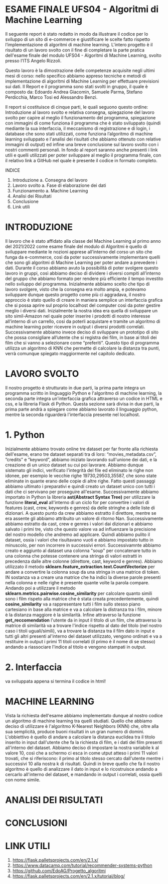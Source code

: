 
# ESAME FINALE UFS04 - Algoritmi di Machine Learning

Il seguente report è stato redatto in modo da illustrare il codice per lo sviluppo di un sito di e-commerce e giustificare le scelte fatto rispetto l’implementazione di algoritmi di machine learning. L'intero progetto è il risultato di un lavoro svolto con il fine di completare la parte pratica dell'esame finale del modulo UFS04 - Algoritmi di Machine Learning, svolto presso l’ITS Angelo Rizzoli.

Questo lavoro è la dimostrazione delle competenze acquisite negli ultimi mesi di corso: nello specifico abbiamo appreso tecniche e metodi di implementazione di algoritmi di Machine Learning per effettuare previsioni sui dati.
Il Report e il programma sono stati svolti in gruppo, il quale è composto da: Edoardo Andrea Giacomin, Samuele Parma, Stefano Perdicchia, Marco Tosi ed Alessandro Benzi.

Il report si costituisce di cinque parti, le quali seguono questo ordine: 
Introduzione al lavoro svolto e relativa consegna, 
spiegazione del lavoro svolto per capire al meglio il funzionamento del programma, 
spiegazione con immagini di come funziona il programma che è stato sviluppato (quindi mediante la sua interfaccia, il meccanismo di registrazione e di login, i database che sono stati utilizzati, come funziona l’algoritmo di machine learning sviluppato e l'analisi dei risultati che abbiamo ottenuto con relative immagini di output)
ed infine una breve conclusione sul lavoro svolto con i nostri commenti personali.
In fondo al report saranno anche presenti i link utili e quelli utilizzati per poter sviluppare al meglio il programma finale, con il relativo link a GitHub nel quale è presente il codice in formato completo.

INDICE

1.	Introduzione
  a.	Consegna del lavoro
2.	Lavoro svolto
  a.	Fase di elaborazione dei dati
3.	Funzionamento
  a.	Machine Learning
4.	Analisi dei Risultati
5.	Conclusione 
6.	Link utili

# INTRODUZIONE
Il lavoro che è stato affidato alla classe del Machine Learning al primo anno del 2021/2022 come esame finale del modulo di Algoritmi è quello di sviluppare 
mediante le nozioni apprese all’interno del corso un sito che funga da e-commerce, così da poter successivamente implementare quelli che sono gli algoritmi 
di Machine Learning per poter andare a prevedere i dati. Durante il corso abbiamo avuto la possibilità di poter svolgere questo lavoro in gruppi, 
così abbiamo deciso di dividere i diversi compiti all’interno del gruppo che abbiamo formato per rendere più efficiente il tempo investito nello sviluppo del 
programma. Inizialmente abbiamo scelto che tipo di lavoro svolgere, visto che la consegna era molto ampia, e potevamo sviluppare dunque questo progetto come più 
ci aggradava, il nostro approccio è stato quello di creare in maniera semplice un interfaccia grafica che si possa aprire sul proprio localhost del computer 
così da poter gestire meglio i diversi dati. Inizialmente la nostra idea era quella di sviluppare un sito simil-Amazon nel quale poter inserire i prodotti di nostro 
interesse all’interno di un carrello, cosi da poterli acquistare e tramite un algoritmo di machine learning poter ricevere in output i diversi prodotti correlati. 
Successivamente abbiamo invece deciso di sviluppare un prototipo di sito che possa consigliare all’utente che si registra dei film, in base ai titoli dei film che 
si vanno a selezionare come “preferiti”. Questo tipo di programma utilizza un algoritmo di KNN che permette di calcolare la distanza tra punti, verrà comunque 
spiegato maggiormente nel capitolo dedicato. 

# **LAVORO SVOLTO**
Il nostro progetto è strutturato in due parti, la prima parte integra un programma scritto in linguaggio Python e l'algoritmo di machine learning, la seconda parte integra un'interfaccia grafica attraverso un codice in HTML e css, e la libreria Flask di Python.
Questa sezione sarà divisa in due parti, la prima parte andrà a spiegare come abbiamo lavorato il linguaggio python, mentre la seconda riguarderà l'interfaccia presente nel localhost.
# 1. Python
Inizialmente abbiamo trovato online tre dataset per far fronte alla richiesta dell'esame, erano tre dataset separati tra di loro:  “movies_metadata.csv”, ”credits” e ”keyword”, abbiamo iniziato lavorando sull'unione dei dati, e la creazione di un unico dataset su cui poi lavorare. Abbiamo dunque sistemato gli indici, verificato l'integrità del file ed eliminato le righe non idonee, per esempio le vecchie righe 19730,29503,35587, che sono state eliminate in quante erano delle copie di altre righe. Fatto questi passaggi abbiamo ultimato i preparativi e quindi creato un dataset unico con tutti i dati che ci servivano per proseguire all'esame.
Successivamente abbiamo importato in Python la libreria **ast(Abstract Syntax Tree)** per utilizzare la funzione **literal_eval** all'interno di un ciclo for per convertire i valori di features (cast, crew, keywords e genres) da delle stringhe a delle liste di dizionari. A questo punto da crew abbiamo estratto il direttore, mentre se era assente gli abbiamo attribuito un valore di ritorno Nan. Successivamente abbiamo estratto da cast, crew e genres i valori dai dizionari e abbiamo salvato i primi tre, visto che questo valore va ad influenzare la precisione del nostro modello che andremo ad applicare.
Quindi abbiamo pulito il dataset, ossia i valori che risultavano vuoti e abbiamo impostato tutto in minuscolo, per non incorrere in successivi errori. Successivamnte abbiamo creato e aggiunto al dataset una colonna "soup" per concatenare tutto in una colonna che potesse contenere una stringa di valori estratti in precedenza dalle altre colonne (direttore, cast, keyword e genres). Abbiamo utilizzato il metodo **sklearn.feature_extraction.text.CountVectorize** per andare a convertire la colonna soup da una stringa in una matrice di token. IN sostanza va a creare una matrice che ha indici la diverse parole presenti nella colonna e nelle righe è presente quante volte la parola compare. Andando poi a utilizzare il metodo **sklearn.metrics.pairwise.cosine_similarity** per calcolare quanto simili sono i film rispeto alla matrice che è stata creata precedentemente, quindi **cosine_similarity** va a rappresentare tutti i film sullo stesso piano cartesiano in base alla matrice e va a calcolare la distranza tra i film, minore è la distanza maggiore è la similarità.
Infine attraverso la funzione **get_reccomendation** l'utente da in input il titolo di un film, che attraverso la matrice di similarità va a trovare l'indice rispetto al dato del titolo (nel nostro caso i titoli uguali/simili), va a trovare la distanza tra il film dato in input e tutti gli altri presenti al'interno del dataset utilizzato, vengono ordinati e va a restituire in output i primi 11 titoli correlati (il primo è il nome di se stesso) andando a riassociare l'indice al titolo e vengono stampati in output.

# 2. Interfaccia
 va sviluppata appena si termina il codice in html!
# MACHINE LEARNING

Vista la richiesta dell'esame abbiamo implementato dunque al nostro codice un algoritmo di machine learning tra quelli studiati. Quello che abbiamo deciso di utilizzare è l'algoritmo K-Nearest Neighbors (KNN) che, oltre alla sua semplicità, produce buoni risultati in un gran numero di domini. L'obbiettivo è quello di andare a calcolare la distanza euclidea tra il titolo inserito in input dall'utente che fa la richiesta di film, e i dati dei film presenti all'interno del dataset. Abbiamo deciso di impostare la nostra variabile k al valore 10, così che a schermo ci esca in come utput atteso i primi 11 valori trovati, che si riferiscono: il primo al titolo stesso cercato dall'utente mentre i successivi 10 alla nostra k di risultati. 
Quindi in breve quello che fa il nostro algoritmo è quello di analizzare il dato in input e lo ricostruisce andando a cercarlo all'interno del dataset, e mandando in output i correlati, ossia quelli con nome simile. 

# ANALISI DEI RISULTATI

# CONCLUSIONI

# LINK UTILI
1. https://flask.palletsprojects.com/en/2.1.x/
2. https://www.datacamp.com/tutorial/recommender-systems-python
3. https://github.com/EdoAG/Progetto_algoritmi
4. https://flask.palletsprojects.com/en/2.1.x/tutorial/blog/
